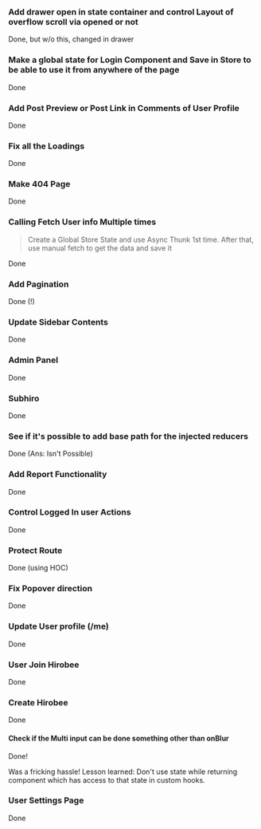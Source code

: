 ### Add drawer open in state container and control Layout of overflow scroll via opened or not

Done, but w/o this, changed in drawer

### Make a global state for Login Component and Save in Store to be able to use it from anywhere of the page

Done

### Add Post Preview or Post Link in Comments of User Profile

Done

### Fix all the Loadings

Done

### Make 404 Page

Done

### Calling Fetch User info Multiple times

> Create a Global Store State and use Async Thunk 1st time. After that, use manual fetch to get the data and save it

Done

### Add Pagination

Done (!)

### Update Sidebar Contents

Done

### Admin Panel

Done

### Subhiro

Done

### See if it's possible to add base path for the injected reducers

Done (Ans: Isn't Possible)

### Add Report Functionality

Done

### Control Logged In user Actions

Done

### Protect Route

Done (using HOC)

### Fix Popover direction

Done

### Update User profile (/me)

Done

### User Join Hirobee

Done

### Create Hirobee

Done

#### Check if the Multi input can be done something other than onBlur

Done!

Was a fricking hassle! Lesson learned: Don't use state while returning component which has access to that state in custom hooks.

### User Settings Page

Done
